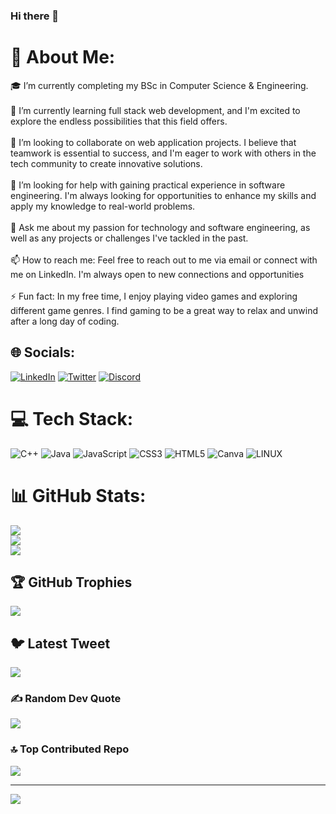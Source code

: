 ### Hi there 👋

# 💫 About Me:
🎓 I’m currently completing my BSc in Computer Science & Engineering.<br><br>🌱 I’m currently learning full stack web development, and I'm excited to explore the endless possibilities that this field offers.<br><br>🤝 I’m looking to collaborate on web application projects. I believe that teamwork is essential to success, and I'm eager to work with others in the tech community to create innovative solutions.<br><br>🤔 I’m looking for help with gaining practical experience in software engineering. I'm always looking for opportunities to enhance my skills and apply my knowledge to real-world problems.<br><br>💬 Ask me about my passion for technology and software engineering, as well as any projects or challenges I've tackled in the past.<br><br>📫 How to reach me: Feel free to reach out to me via email or connect with me on LinkedIn. I'm always open to new connections and opportunities<br><br>⚡ Fun fact: In my free time, I enjoy playing video games and exploring different game genres. I find gaming to be a great way to relax and unwind after a long day of coding.


## 🌐 Socials:
[![LinkedIn](https://img.shields.io/badge/LinkedIn-%230077B5.svg?logo=linkedin&logoColor=white)](https://linkedin.com/in/rezayerabbi) [![Twitter](https://img.shields.io/badge/Twitter-%231DA1F2.svg?logo=Twitter&logoColor=white)](https://twitter.com/rz_rabbi) [![Discord](https://img.shields.io/badge/Discord-%237289DA.svg?logo=discord&logoColor=white)](https://discordapp.com/users/726472666965606441)  

# 💻 Tech Stack:
![C++](https://img.shields.io/badge/c++-%2300599C.svg?style=for-the-badge&logo=c%2B%2B&logoColor=white) ![Java](https://img.shields.io/badge/java-%23ED8B00.svg?style=for-the-badge&logo=java&logoColor=white) ![JavaScript](https://img.shields.io/badge/javascript-%23323330.svg?style=for-the-badge&logo=javascript&logoColor=%23F7DF1E) ![CSS3](https://img.shields.io/badge/css3-%231572B6.svg?style=for-the-badge&logo=css3&logoColor=white) ![HTML5](https://img.shields.io/badge/html5-%23E34F26.svg?style=for-the-badge&logo=html5&logoColor=white) ![Canva](https://img.shields.io/badge/Canva-%2300C4CC.svg?style=for-the-badge&logo=Canva&logoColor=white) ![LINUX](https://img.shields.io/badge/Linux-FCC624?style=for-the-badge&logo=linux&logoColor=black)
# 📊 GitHub Stats:
![](https://github-readme-stats.vercel.app/api?username=rzrabbi&theme=nightowl&hide_border=false&include_all_commits=true&count_private=true)<br/>
![](https://github-readme-streak-stats.herokuapp.com/?user=rzrabbi&theme=nightowl&hide_border=false)<br/>
![](https://github-readme-stats.vercel.app/api/top-langs/?username=rzrabbi&theme=dark&hide_border=false&include_all_commits=true&count_private=true&layout=compact)

## 🏆 GitHub Trophies
![](https://github-profile-trophy.vercel.app/?username=rzrabbi&theme=juicyfresh&no-frame=false&no-bg=false&margin-w=4)

## 🐦 Latest Tweet
[![](https://gtce.itsvg.in/api?username=rz_rabbi)](https://github.com/VishwaGauravIn/github-twitter-card-embed)

### ✍️ Random Dev Quote
![](https://quotes-github-readme.vercel.app/api?type=horizontal&theme=tokyonight)

### 🔝 Top Contributed Repo
![](https://github-contributor-stats.vercel.app/api?username=rzrabbi&limit=5&theme=dark&combine_all_yearly_contributions=true)

---
[![](https://visitcount.itsvg.in/api?id=rzrabbi&icon=5&color=8)](https://visitcount.itsvg.in)
